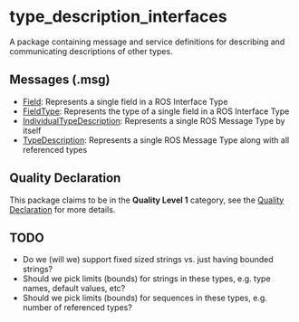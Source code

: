 # type_description_interfaces

A package containing message and service definitions for describing and communicating descriptions of other types.

## Messages (.msg)

* [Field](msg/Field.msg): Represents a single field in a ROS Interface Type
* [FieldType](msg/FieldType.msg): Represents the type of a single field in a ROS Interface Type
* [IndividualTypeDescription](msg/IndividualTypeDescription.msg): Represents a single ROS Message Type by itself
* [TypeDescription](msg/TypeDescription.msg): Represents a single ROS Message Type along with all referenced types

## Quality Declaration

This package claims to be in the **Quality Level 1** category, see the [Quality Declaration](QUALITY_DECLARATION.md) for more details.

## TODO

* Do we (will we) support fixed sized strings vs. just having bounded strings?
* Should we pick limits (bounds) for strings in these types, e.g. type names, default values, etc?
* Should we pick limits (bounds) for sequences in these types, e.g. number of referenced types?
